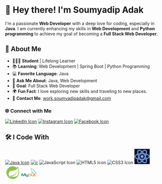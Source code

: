 # 👋 Hey there! I'm **Soumyadip Adak**

I'm a passionate **Web Developer** with a deep love for coding, especially in **Java**. I am currently enhancing my skills in **Web Development** and **Python programming** to achieve my goal of becoming a **Full Stack Web Developer**.

## 🔗 About Me

- 🧑🏻‍🎓 **Student** | Lifelong Learner
- 📚 **Learning**: Web Development | Spring Boot | Python Programming
- 💻 **Favorite Language**: Java
- 💬 **Ask Me About**: Java, Web Development
- 🎯 **Goal**: Full Stack Web Developer
- 🌍 **Fun Fact**: I love exploring new skills and traveling to new places.
- 📧 **Contact Me**: [work.soumyadipadak@gmail.com](mailto:work.soumyadipadak@gmail.com)

### 🌐 Connect with Me

<p align="left">
    <a href="https://www.linkedin.com/in/soumyadip-adak-a19b03281/" target="_blank"><img src="https://img.icons8.com/color/48/000000/linkedin.png" alt="LinkedIn Icon" width="30" height="30"></a>
    <a href="https://www.instagram.com/soumyadip_adak8888" target="_blank"><img src="https://img.icons8.com/color/48/000000/instagram-new--v1.png" alt="Instagram Icon" width="30" height="30"></a>
    <a href="https://www.facebook.com/soumyadip.adak.99" target="_blank"><img src="https://img.icons8.com/color/48/000000/facebook.png" alt="Facebook Icon" width="30" height="30"></a>
</p>

## 🛠 I Code With

<p align="left">
    <a href="https://github.com/adak99/JAVA-PROGRAMMING" target="_blank"><img src="https://img.icons8.com/color/48/000000/java-coffee-cup-logo--v1.png" alt="Java Icon" width="50" height="50"></a>
    <a href="https://github.com/adak99/Python-programming" target="_blank"><img src="https://img.icons8.com/color/48/000000/python--v1.png" alt="c" width="50" height="50"></a>
<!--     <img src="c-programming.png" alt="c++" width="50" height="50">
    <img src="cpp.png" alt="JavaScript Icon" width="50" height="50"> -->
    <img src="https://img.icons8.com/color/48/000000/javascript--v1.png" alt="JavaScript Icon" width="50" height="50">
    <img src="https://img.icons8.com/color/48/000000/html-5--v1.png" alt="HTML5 Icon" width="50" height="50">
    <img src="https://img.icons8.com/color/48/000000/css3.png" alt="CSS3 Icon" width="50" height="50">
    <img src="reacat.png" alt="spring boot" width="50" height="50">
    <img src="Spring-boot.png" alt="spring boot" width="50" height="50">
    <img src="mysql-logo.png" alt="spring boot" width="50" height="50">
</p>
